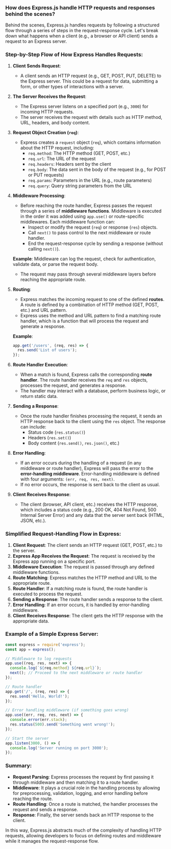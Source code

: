 ### How does Express.js handle HTTP requests and responses behind the scenes?

Behind the scenes, Express.js handles requests by following a structured flow through a series of steps in the request-response cycle. Let's break down what happens when a client (e.g., a browser or API client) sends a request to an Express server.

### Step-by-Step Flow of How Express Handles Requests:

1. **Client Sends Request**: 
   - A client sends an HTTP request (e.g., GET, POST, PUT, DELETE) to the Express server. This could be a request for data, submitting a form, or other types of interactions with a server.

2. **The Server Receives the Request**:
   - The Express server listens on a specified port (e.g., `3000`) for incoming HTTP requests.
   - The server receives the request with details such as HTTP method, URL, headers, and body content.

3. **Request Object Creation (`req`)**:
   - Express creates a `request` object (`req`), which contains information about the HTTP request, including:
     - `req.method`: The HTTP method (GET, POST, etc.)
     - `req.url`: The URL of the request
     - `req.headers`: Headers sent by the client
     - `req.body`: The data sent in the body of the request (e.g., for POST or PUT requests)
     - `req.params`: Parameters in the URL (e.g., route parameters)
     - `req.query`: Query string parameters from the URL

4. **Middleware Processing**:
   - Before reaching the route handler, Express passes the request through a series of **middleware functions**. Middleware is executed in the order it was added using `app.use()` or route-specific middlewares. Each middleware function can:
     - Inspect or modify the request (`req`) or response (`res`) objects.
     - Call `next()` to pass control to the next middleware or route handler.
     - End the request-response cycle by sending a response (without calling `next()`).
     
   **Example**: Middleware can log the request, check for authentication, validate data, or parse the request body.

   - The request may pass through several middleware layers before reaching the appropriate route.

5. **Routing**:
   - Express matches the incoming request to one of the defined **routes**. A route is defined by a combination of HTTP method (GET, POST, etc.) and URL pattern.
   - Express uses the method and URL pattern to find a matching route handler, which is a function that will process the request and generate a response.
   
   **Example**:
   ```javascript
   app.get('/users', (req, res) => {
     res.send('List of users');
   });
   ```

6. **Route Handler Execution**:
   - When a match is found, Express calls the corresponding **route handler**. The route handler receives the `req` and `res` objects, processes the request, and generates a response.
   - The handler may interact with a database, perform business logic, or return static data.

7. **Sending a Response**:
   - Once the route handler finishes processing the request, it sends an HTTP response back to the client using the `res` object. The response can include:
     - Status code (`res.status()`)
     - Headers (`res.set()`)
     - Body content (`res.send()`, `res.json()`, etc.)

8. **Error Handling**:
   - If an error occurs during the handling of a request (in any middleware or route handler), Express will pass the error to the **error-handling middleware**. Error-handling middleware is defined with four arguments: `(err, req, res, next)`.
   - If no error occurs, the response is sent back to the client as usual.

9. **Client Receives Response**:
   - The client (browser, API client, etc.) receives the HTTP response, which includes a status code (e.g., 200 OK, 404 Not Found, 500 Internal Server Error) and any data that the server sent back (HTML, JSON, etc.).

### Simplified Request-Handling Flow in Express:

1. **Client Request**: The client sends an HTTP request (GET, POST, etc.) to the server.
2. **Express App Receives the Request**: The request is received by the Express app running on a specific port.
3. **Middleware Execution**: The request is passed through any defined middleware functions.
4. **Route Matching**: Express matches the HTTP method and URL to the appropriate route.
5. **Route Handler**: If a matching route is found, the route handler is executed to process the request.
6. **Sending a Response**: The route handler sends a response to the client.
7. **Error Handling**: If an error occurs, it is handled by error-handling middleware.
8. **Client Receives Response**: The client gets the HTTP response with the appropriate data.

### Example of a Simple Express Server:

```javascript
const express = require('express');
const app = express();

// Middleware to log requests
app.use((req, res, next) => {
  console.log(`${req.method} ${req.url}`);
  next(); // Proceed to the next middleware or route handler
});

// Route handler
app.get('/', (req, res) => {
  res.send('Hello, World!');
});

// Error handling middleware (if something goes wrong)
app.use((err, req, res, next) => {
  console.error(err.stack);
  res.status(500).send('Something went wrong!');
});

// Start the server
app.listen(3000, () => {
  console.log('Server running on port 3000');
});
```

### Summary:
- **Request Parsing**: Express processes the request by first passing it through middleware and then matching it to a route handler.
- **Middleware**: It plays a crucial role in the handling process by allowing for preprocessing, validation, logging, and error handling before reaching the route.
- **Route Handling**: Once a route is matched, the handler processes the request and sends a response.
- **Response**: Finally, the server sends back an HTTP response to the client.

In this way, Express.js abstracts much of the complexity of handling HTTP requests, allowing developers to focus on defining routes and middleware while it manages the request-response flow.